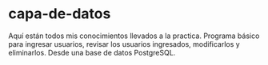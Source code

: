 # capa-de-datos
Aquí están todos mis conocimientos llevados a la practica.
Programa básico para ingresar usuarios, revisar los usuarios ingresados, modificarlos y eliminarlos. Desde una base de datos PostgreSQL.
